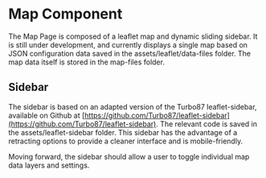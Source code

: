 # Map Component

The Map Page is composed of a leaflet map and dynamic sliding sidebar.  It is still under development, and currently displays a single map based on JSON configuration data saved in the assets/leaflet/data-files folder. The map data itself is stored in the map-files folder.

## Sidebar

The sidebar is based on an adapted version of the Turbo87 leaflet-sidebar, available on Github at [https://github.com/Turbo87/leaflet-sidebar](https://github.com/Turbo87/leaflet-sidebar).  The relevant code is saved in the assets/leaflet-sidebar folder.  This sidebar has the advantage of a retracting options to provide a cleaner interface and is mobile-friendly.

Moving forward, the sidebar should allow a user to toggle individual map data layers and settings.
